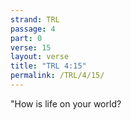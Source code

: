 ```yaml
---
strand: TRL
passage: 4
part: 0
verse: 15
layout: verse
title: "TRL 4:15"
permalink: /TRL/4/15/
---
```

"How is life on your world?
